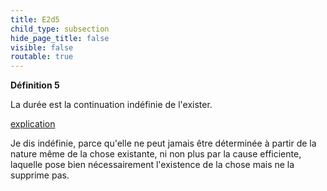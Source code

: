 ```yaml
---
title: E2d5
child_type: subsection
hide_page_title: false
visible: false
routable: true
---
```


**Définition 5**

La durée est la continuation indéfinie de l'exister.

<u>explication</u>

Je dis indéfinie, parce qu'elle ne peut jamais être déterminée à partir de la nature même de la chose existante,
ni non plus par la cause efficiente, laquelle pose bien nécessairement l'existence de la chose mais ne la supprime pas.
